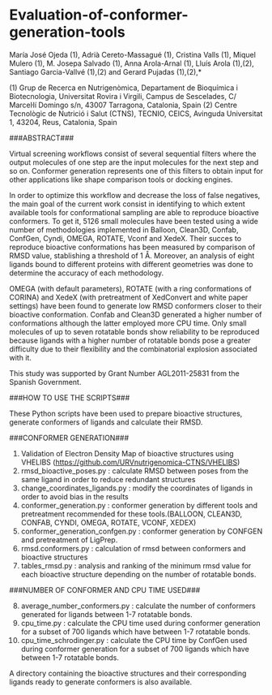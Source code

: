 Evaluation-of-conformer-generation-tools
========================================

María José Ojeda (1), Adrià Cereto-Massagué (1), Cristina Valls (1), Miquel Mulero (1), M. Josepa Salvado (1), Anna Arola-Arnal (1), Lluís Arola (1),(2), Santiago Garcia-Vallvé (1),(2) and Gerard Pujadas (1),(2),*

(1) Grup de Recerca en Nutrigenòmica, Departament de Bioquímica i Biotecnologia, Universitat Rovira i Virgili, Campus de Sescelades, C/ Marceŀlí Domingo s/n, 43007 Tarragona, Catalonia, Spain
(2) Centre Tecnològic de Nutrició i Salut (CTNS), TECNIO, CEICS, Avinguda Universitat 1, 43204, Reus, Catalonia, Spain

###ABSTRACT###

Virtual screening workflows consist of several sequential filters where the output molecules of one step are the input molecules for the next step and so on. Conformer generation represents one of this filters to obtain input for other applications like shape comparison tools or docking engines. 

In order to optimize this workflow and decrease the loss of false negatives, the main goal of the current work consist in identifying to which extent available tools for conformational sampling are able to reproduce bioactive conformers. To get it, 5126 small molecules have been tested using a wide number of methodologies implemented in Balloon, Clean3D, Confab, ConfGen, Cyndi, OMEGA, ROTATE, Vconf and XedeX. Their succes to reproduce bioactive conformations has been measured by comparison of RMSD value, stablishing a threshold of 1 Å. Moreover, an analysis of eight ligands bound to different proteins with different geometries was done to determine the accuracy of each methodology. 

OMEGA (with default parameters), ROTATE (with a ring conformations of CORINA) and XedeX (with pretreatment of XedConvert and white paper settings) have been found to generate low RMSD conformers closer to their bioactive conformation. Confab and Clean3D generated a higher number of conformations although the latter employed more CPU time. Only small molecules of up to seven rotatable bonds show reliability to be reproduced because ligands with a higher number of rotatable bonds pose a greater difficulty due to their flexibility and the combinatorial explosion associated with it.

This study was supported by Grant Number AGL2011-25831 from the Spanish Government. 


###HOW TO USE THE SCRIPTS###

These Python scripts have been used to prepare bioactive structures, generate conformers of ligands and calculate their RMSD. 

###CONFORMER GENERATION###

1. Validation of Electron Density Map of bioactive structures using VHELIBS (https://github.com/URVnutrigenomica-CTNS/VHELIBS)
2. rmsd_bioactive_poses.py : calculate RMSD between poses from the same ligand in order to reduce redundant structures
3. change_coordinates_ligands.py : modify the coordinates of ligands in order to avoid bias in the results
4. conformer_generation.py : conformer generation by different tools and pretreatment recommended for these tools.(BALLOON, CLEAN3D, CONFAB, CYNDI, OMEGA, ROTATE, VCONF, XEDEX)
5. conformer_generation_confgen.py : conformer generation by CONFGEN and pretreatment of LigPrep.
6. rmsd.conformers.py  : calculation of rmsd between conformers and bioactive structures
7. tables_rmsd.py  :  analysis and ranking of the minimum rmsd value for each bioactive structure depending on the number of rotatable bonds.

###NUMBER OF CONFORMER AND CPU TIME USED###

8. average_number_conformers.py  : calculate the number of conformers generated for ligands between 1-7 rotatable bonds. 
9. cpu_time.py  : calculate the CPU time used during conformer generation for a subset of 700 ligands which have between 1-7 rotatable bonds. 
10. cpu_time_schrodinger.py  : calculate the CPU time by ConfGen used during conformer generation for a subset of 700 ligands which have between 1-7 rotatable bonds. 

A directory containing the bioactive structures and their corresponding ligands ready to generate conformers is also available. 
